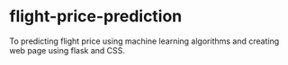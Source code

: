 # flight-price-prediction
To predicting flight price using machine learning algorithms and creating web page using flask and CSS.
